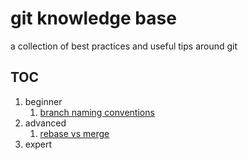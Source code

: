# git knowledge base

a collection of best practices and useful tips around git

## TOC

1.  beginner
    1.  [branch naming conventions](branch-naming-conventions.md)
1.  advanced
    1.  [rebase vs merge](rebase-vs-merge.md)
1.  expert
